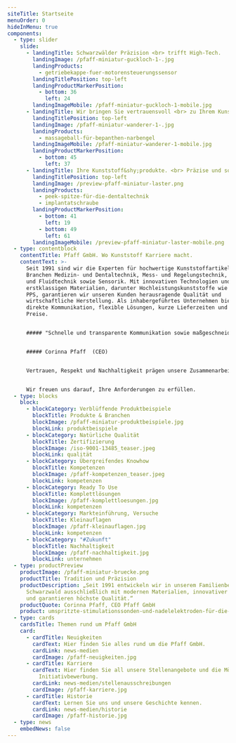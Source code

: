 ```yaml
---
siteTitle: Startseite
menuOrder: 0
hideInMenu: true
components:
  - type: slider
    slide:
      - landingTitle: Schwarzwälder Präzision <br> trifft High-Tech.
        landingImage: /pfaff-miniatur-guckloch-1-.jpg
        landingProducts:
          - getriebekappe-fuer-motorensteuerungssensor
        landingTitlePosition: top-left
        landingProductMarkerPosition:
          - bottom: 36
            left: 24
        landingImageMobile: /pfaff-miniatur-guckloch-1-mobile.jpg
      - landingTitle: Wir bringen Sie vertrauensvoll <br> zu Ihrem Kunststoffgipfel.
        landingTitlePosition: top-left
        landingImage: /pfaff-miniatur-wanderer-1-.jpg
        landingProducts:
          - massageball-für-bepanthen-narbengel
        landingImageMobile: /pfaff-miniatur-wanderer-1-mobile.jpg
        landingProductMarkerPosition:
          - bottom: 45
            left: 37
      - landingTitle: Ihre Kunststoff&shy;produkte. <br> Präzise und sofort einsatzbereit.
        landingTitlePosition: top-left
        landingImage: /preview-pfaff-miniatur-laster.png
        landingProducts:
          - peek-spitze-für-die-dentaltechnik
          - implantatschraube
        landingProductMarkerPosition:
          - bottom: 41
            left: 19
          - bottom: 49
            left: 61
        landingImageMobile: /preview-pfaff-miniatur-laster-mobile.png
  - type: contentblock
    contentTitle: Pfaff GmbH. Wo Kunststoff Karriere macht.
    contentText: >-
      Seit 1991 sind wir die Experten für hochwertige Kunststoffartikel in den
      Branchen Medizin- und Dentaltechnik, Mess- und Regelungstechnik, Ventil-
      und Fluidtechnik sowie Sensorik. Mit innovativen Technologien und
      erstklassigen Materialien, darunter Hochleistungskunststoffe wie Peek und
      PPS, garantieren wir unseren Kunden herausragende Qualität und
      wirtschaftliche Herstellung. Als inhabergeführtes Unternehmen bieten wir
      direkte Kommunikation, flexible Lösungen, kurze Lieferzeiten und faire
      Preise.


      ##### "Schnelle und transparente Kommunikation sowie maßgeschneiderte Lösungen sind unsere Stärken."


      ##### Corinna Pfaff  (CEO)


      Vertrauen, Respekt und Nachhaltigkeit prägen unsere Zusammenarbeit mit Kunden, Lieferanten und Mitarbeitern. Entdecken Sie unsere Möglichkeiten und kontaktieren Sie uns für langfristige Partnerschaften.


      Wir freuen uns darauf, Ihre Anforderungen zu erfüllen.
  - type: blocks
    block:
      - blockCategory: Verblüffende Produktbeispiele
        blockTitle: Produkte & Branchen
        blockImage: /pfaff-miniatur-produktbeispiele.jpg
        blockLink: produktbeispiele
      - blockCategory: Natürliche Qualität
        blockTitle: Zertifizierung
        blockImage: /iso-9001-13485_teaser.jpeg
        blockLink: qualität
      - blockCategory: Übergreifendes Knowhow
        blockTitle: Kompetenzen
        blockImage: /pfaff-kompetenzen_teaser.jpeg
        blockLink: kompetenzen
      - blockCategory: Ready To Use
        blockTitle: Komplettlösungen
        blockImage: /pfaff-komplettloesungen.jpg
        blockLink: kompetenzen
      - blockCategory: Markteinführung, Versuche
        blockTitle: Kleinauflagen
        blockImage: /pfaff-kleinauflagen.jpg
        blockLink: kompetenzen
      - blockCategory: "#Zukunft"
        blockTitle: Nachhaltigkeit
        blockImage: /pfaff-nachhaltigkeit.jpg
        blockLink: unternehmen
  - type: productPreview
    productImage: /pfaff-miniatur-bruecke.png
    productTitle: Tradition und Präzision
    productDescription: „Seit 1991 entwickeln wir in unserem Familienbetrieb im
      Schwarzwald ausschließlich mit modernen Materialien, innovativer Technik
      und garantieren höchste Qualität.“
    productQuote: Corinna Pfaff, CEO Pfaff GmbH
    product: umspritzte-stimulationssonden-und-nadelelektroden-für-die-neurochirurgie
  - type: cards
    cardsTitle: Themen rund um Pfaff GmbH
    card:
      - cardTitle: Neuigkeiten
        cardText: Hier finden Sie alles rund um die Pfaff GmbH.
        cardLink: news-medien
        cardImage: /pfaff-neuigkeiten.jpg
      - cardTitle: Karriere
        cardText: Hier finden Sie all unsere Stellenangebote und die Möglichkeit der
          Initiativbewerbung.
        cardLink: news-medien/stellenausschreibungen
        cardImage: /pfaff-karriere.jpg
      - cardTitle: Historie
        cardText: Lernen Sie uns und unsere Geschichte kennen.
        cardLink: news-medien/historie
        cardImage: /pfaff-historie.jpg
  - type: news
    embedNews: false
---
```

